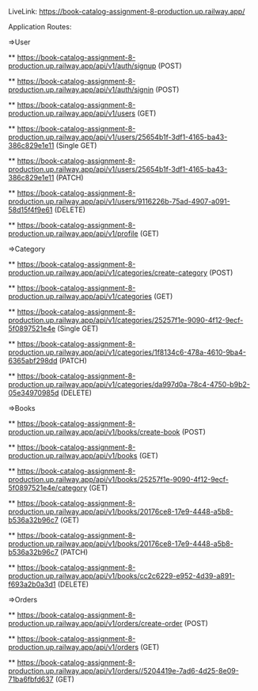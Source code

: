 LiveLink: https://book-catalog-assignment-8-production.up.railway.app/

Application Routes:

=>User

** https://book-catalog-assignment-8-production.up.railway.app/api/v1/auth/signup (POST)

** https://book-catalog-assignment-8-production.up.railway.app/api/v1/auth/signin (POST)

** https://book-catalog-assignment-8-production.up.railway.app/api/v1/users (GET)

** https://book-catalog-assignment-8-production.up.railway.app/api/v1/users/25654b1f-3df1-4165-ba43-386c829e1e11 (Single GET)

** https://book-catalog-assignment-8-production.up.railway.app/api/v1/users/25654b1f-3df1-4165-ba43-386c829e1e11 (PATCH)

** https://book-catalog-assignment-8-production.up.railway.app/api/v1/users/9116226b-75ad-4907-a091-58d15f4f9e61 (DELETE)

** https://book-catalog-assignment-8-production.up.railway.app/api/v1/profile (GET)

=>Category

** https://book-catalog-assignment-8-production.up.railway.app/api/v1/categories/create-category (POST)

** https://book-catalog-assignment-8-production.up.railway.app/api/v1/categories (GET)

** https://book-catalog-assignment-8-production.up.railway.app/api/v1/categories/25257f1e-9090-4f12-9ecf-5f0897521e4e (Single GET)

** https://book-catalog-assignment-8-production.up.railway.app/api/v1/categories/1f8134c6-478a-4610-9ba4-6365abf298dd (PATCH)

\*\* https://book-catalog-assignment-8-production.up.railway.app/api/v1/categories/da997d0a-78c4-4750-b9b2-05e34970985d (DELETE)

=>Books

** https://book-catalog-assignment-8-production.up.railway.app/api/v1/books/create-book (POST)

** https://book-catalog-assignment-8-production.up.railway.app/api/v1/books (GET)

** https://book-catalog-assignment-8-production.up.railway.app/api/v1/books/25257f1e-9090-4f12-9ecf-5f0897521e4e/category (GET)

** https://book-catalog-assignment-8-production.up.railway.app/api/v1/books/20176ce8-17e9-4448-a5b8-b536a32b96c7 (GET)

** https://book-catalog-assignment-8-production.up.railway.app/api/v1/books/20176ce8-17e9-4448-a5b8-b536a32b96c7 (PATCH)

** https://book-catalog-assignment-8-production.up.railway.app/api/v1/books/cc2c6229-e952-4d39-a891-f693a2b0a3d1 (DELETE)


=>Orders

** https://book-catalog-assignment-8-production.up.railway.app/api/v1/orders/create-order (POST)

** https://book-catalog-assignment-8-production.up.railway.app/api/v1/orders (GET)

\*\* https://book-catalog-assignment-8-production.up.railway.app/api/v1/orders//5204419e-7ad6-4d25-8e09-71ba6fbfd637 (GET)

